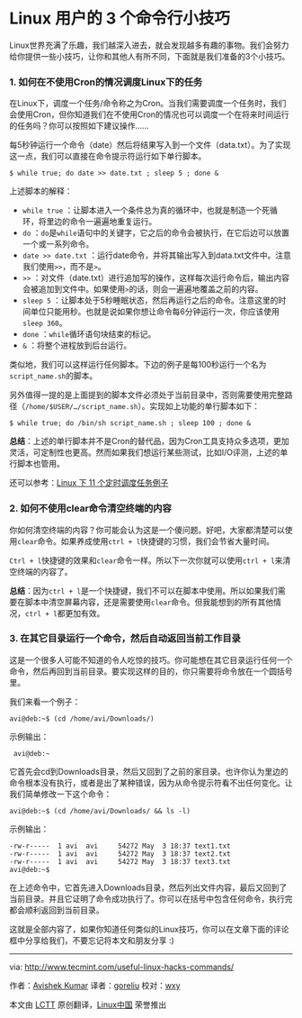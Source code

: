 Linux 用户的 3 个命令行小技巧
================================================================================
Linux世界充满了乐趣，我们越深入进去，就会发现越多有趣的事物。我们会努力给你提供一些小技巧，让你和其他人有所不同，下面就是我们准备的3个小技巧。

### 1. 如何在不使用Cron的情况调度Linux下的任务 ###

在Linux下，调度一个任务/命令称之为Cron。当我们需要调度一个任务时，我们会使用Cron，但你知道我们在不使用Cron的情况也可以调度一个在将来时间运行的任务吗？你可以按照如下建议操作……

每5秒钟运行一个命令（date）然后将结果写入到一个文件（data.txt）。为了实现这一点，我们可以直接在命令提示符运行如下单行脚本。

    $ while true; do date >> date.txt ; sleep 5 ; done &

上述脚本的解释：

- `while true` ：让脚本进入一个条件总为真的循环中，也就是制造一个死循环，将里边的命令一遍遍地重复运行。
- `do` ：`do`是`while`语句中的关键字，它之后的命令会被执行，在它后边可以放置一个或一系列命令。
- `date >> date.txt` ：运行date命令，并将其输出写入到data.txt文件中。注意我们使用`>>`，而不是`>`。
- `>>` ：对文件（date.txt）进行追加写的操作，这样每次运行命令后，输出内容会被追加到文件中。如果使用`>`的话，则会一遍遍地覆盖之前的内容。
- `sleep 5` ：让脚本处于5秒睡眠状态，然后再运行之后的命令。注意这里的时间单位只能用秒。也就是说如果你想让命令每6分钟运行一次，你应该使用`sleep 360`。
- `done` ：`while`循环语句块结束的标记。
- `&` ：将整个进程放到后台运行。

类似地，我们可以这样运行任何脚本。下边的例子是每100秒运行一个名为`script_name.sh`的脚本。

另外值得一提的是上面提到的脚本文件必须处于当前目录中，否则需要使用完整路径（`/home/$USER/…/script_name.sh`）。实现如上功能的单行脚本如下：

    $ while true; do /bin/sh script_name.sh ; sleep 100 ; done &

**总结**：上述的单行脚本并不是Cron的替代品，因为Cron工具支持众多选项，更加灵活，可定制性也更高。然而如果我们想运行某些测试，比如I/O评测，上述的单行脚本也管用。

还可以参考：[Linux 下 11 个定时调度任务例子][1]

### 2. 如何不使用clear命令清空终端的内容 ###

你如何清空终端的内容？你可能会认为这是一个傻问题。好吧，大家都清楚可以使用`clear`命令。如果养成使用`ctrl + l`快捷键的习惯，我们会节省大量时间。

`Ctrl + l`快捷键的效果和`clear`命令一样。所以下一次你就可以使用`ctrl + l`来清空终端的内容了。

**总结**：因为`ctrl + l`是一个快捷键，我们不可以在脚本中使用。所以如果我们需要在脚本中清空屏幕内容，还是需要使用`clear`命令。但我能想到的所有其他情况，`ctrl + l`都更加有效。

### 3. 在其它目录运行一个命令，然后自动返回当前工作目录 ###

这是一个很多人可能不知道的令人吃惊的技巧。你可能想在其它目录运行任何一个命令，然后再回到当前目录。要实现这样的目的，你只需要将命令放在一个圆括号里。

我们来看一个例子：

    avi@deb:~$ (cd /home/avi/Downloads/)

示例输出：

     avi@deb:~

它首先会cd到Downloads目录，然后又回到了之前的家目录。也许你认为里边的命令根本没有执行，或者是出了某种错误，因为从命令提示符看不出任何变化。让我们简单修改一下这个命令：

    avi@deb:~$ (cd /home/avi/Downloads/ && ls -l)

示例输出：

    -rw-r-----  1 avi  avi     54272 May  3 18:37 text1.txt
    -rw-r-----  1 avi  avi     54272 May  3 18:37 text2.txt
    -rw-r-----  1 avi  avi     54272 May  3 18:37 text3.txt
    avi@deb:~$

在上述命令中，它首先进入Downloads目录，然后列出文件内容，最后又回到了当前目录。并且它证明了命令成功执行了。你可以在括号中包含任何命令，执行完都会顺利返回到当前目录。

这就是全部内容了，如果你知道任何类似的Linux技巧，你可以在文章下面的评论框中分享给我们，不要忘记将本文和朋友分享 :)

--------------------------------------------------------------------------------

via: http://www.tecmint.com/useful-linux-hacks-commands/

作者：[Avishek Kumar][a]
译者：[goreliu](https://github.com/goreliu)
校对：[wxy](https://github.com/wxy)

本文由 [LCTT](https://github.com/LCTT/TranslateProject) 原创翻译，[Linux中国](https://linux.cn/) 荣誉推出

[a]:http://www.tecmint.com/author/avishek/
[1]:http://www.tecmint.com/11-cron-scheduling-task-examples-in-linux/